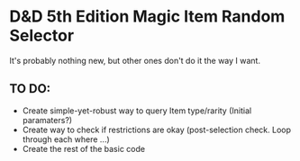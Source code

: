 # D&D 5th Edition Magic Item Random Selector

It's probably nothing new, but other ones don't do it the way I want.

## TO DO:

 - Create simple-yet-robust way to query Item type/rarity (Initial paramaters?)
 - Create way to check if restrictions are okay (post-selection check. Loop through each where ...)
 - Create the rest of the basic code
